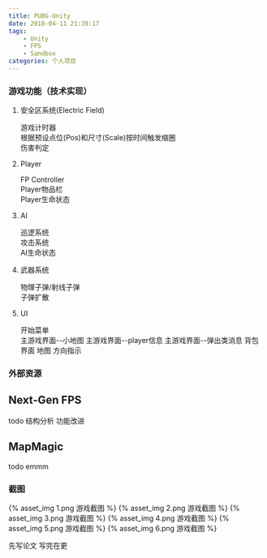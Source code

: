 ```yaml
---
title: PUBG-Unity
date: 2018-04-11 21:39:17
tags: 
    - Unity
    - FPS
    - Sandbox
categories: 个人项目
---
```


### 游戏功能（技术实现）

1. 安全区系统(Electric Field)

    游戏计时器  
    根据预设点位(Pos)和尺寸(Scale)按时间触发缩圈  
    伤害判定

2. Player

    FP Controller  
    Player物品栏  
    Player生命状态  

3. AI

    巡逻系统  
    攻击系统  
    AI生命状态  

4. 武器系统

    物理子弹/射线子弹  
    子弹扩散  

5. UI

    开始菜单  
    主游戏界面--小地图
    主游戏界面--player信息
    主游戏界面--弹出类消息
    背包界面
    地图
    方向指示


### 外部资源

## Next-Gen FPS

todo 结构分析 功能改进

## MapMagic

todo emmm

### 截图
{% asset_img 1.png 游戏截图 %}
{% asset_img 2.png 游戏截图 %}
{% asset_img 3.png 游戏截图 %}
{% asset_img 4.png 游戏截图 %}
{% asset_img 5.png 游戏截图 %}
{% asset_img 6.png 游戏截图 %}


先写论文 写完在更
